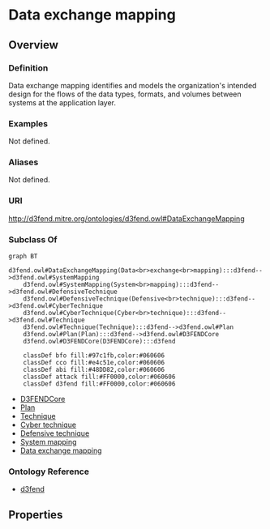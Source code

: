 # Data exchange mapping

## Overview

### Definition
Data exchange mapping identifies and models the organization's intended design for the flows of the data types, formats, and volumes between systems at the application layer.

### Examples
Not defined.

### Aliases
Not defined.

### URI
http://d3fend.mitre.org/ontologies/d3fend.owl#DataExchangeMapping

### Subclass Of
```mermaid
graph BT
    d3fend.owl#DataExchangeMapping(Data<br>exchange<br>mapping):::d3fend-->d3fend.owl#SystemMapping
    d3fend.owl#SystemMapping(System<br>mapping):::d3fend-->d3fend.owl#DefensiveTechnique
    d3fend.owl#DefensiveTechnique(Defensive<br>technique):::d3fend-->d3fend.owl#CyberTechnique
    d3fend.owl#CyberTechnique(Cyber<br>technique):::d3fend-->d3fend.owl#Technique
    d3fend.owl#Technique(Technique):::d3fend-->d3fend.owl#Plan
    d3fend.owl#Plan(Plan):::d3fend-->d3fend.owl#D3FENDCore
    d3fend.owl#D3FENDCore(D3FENDCore):::d3fend
    
    classDef bfo fill:#97c1fb,color:#060606
    classDef cco fill:#e4c51e,color:#060606
    classDef abi fill:#48DD82,color:#060606
    classDef attack fill:#FF0000,color:#060606
    classDef d3fend fill:#FF0000,color:#060606
```

- [D3FENDCore](/docs/ontology/reference/model/D3FENDCore/D3FENDCore.md)
- [Plan](/docs/ontology/reference/model/D3FENDCore/Plan/Plan.md)
- [Technique](/docs/ontology/reference/model/D3FENDCore/Plan/Technique/Technique.md)
- [Cyber technique](/docs/ontology/reference/model/D3FENDCore/Plan/Technique/Cyber%20technique/Cyber%20technique.md)
- [Defensive technique](/docs/ontology/reference/model/D3FENDCore/Plan/Technique/Cyber%20technique/Defensive%20technique/Defensive%20technique.md)
- [System mapping](/docs/ontology/reference/model/D3FENDCore/Plan/Technique/Cyber%20technique/Defensive%20technique/System%20mapping/System%20mapping.md)
- [Data exchange mapping](/docs/ontology/reference/model/D3FENDCore/Plan/Technique/Cyber%20technique/Defensive%20technique/System%20mapping/Data%20exchange%20mapping/Data%20exchange%20mapping.md)


### Ontology Reference
- [d3fend](http://d3fend.mitre.org/ontologies/d3fend.owl#)

## Properties
